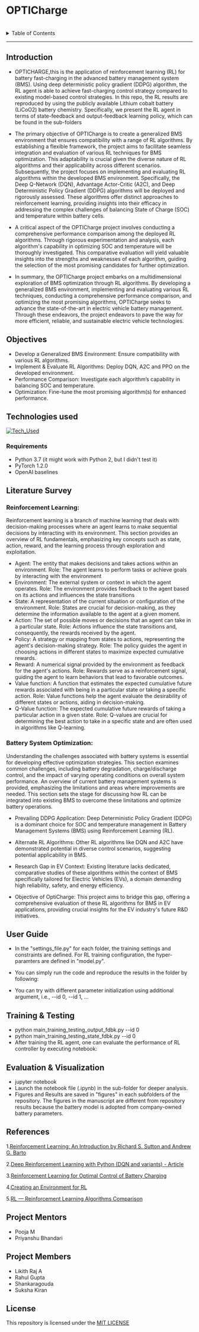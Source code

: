 # OPTICharge

<br>
<details>
  <summary>Table of Contents</summary>
    <ol>
        <li>
            <a href="#introduction">Introduction</a>
            <ul>
                <li><a href="#technologies-used">Technologies Used</a></li>
            </ul>
        </li>
        <li><a href="#literature-survey">Literature Survey</a>
        </li>
       
        </li>
         <li>
            <a href="#user-guide">User Guide</a>
            <ul>
                <li><a href="# Training & Testing">Training & Testing</a></li>
            </ul>
            <ul>
                <li><a href="# Evaluation & Visualization">Evaluation & Visualization</a></li>
            </ul>           
        </li>
        </li>
        <li><a href="#references">References</a> 
        </li>
        <li><a href="#project-mentors">Project Mentors</a></li>
        </li>
        <li><a href="#project-members">Project Members</a></li>
        </li> 
        <li><a href="#license">License</a></li>
        </li> 
    </ol>
</details>

<hr>

## Introduction
* OPTICHARGE,this is the application of reinforcement learning (RL) for battery fast-charging in the advanced battery management system (BMS). Using deep deterministic policy gradient (DDPG) algorithm, the RL agent is able to achieve fast-charging control strategy compared to existing model-based control strategies. In this repo, the RL results are reproduced by using the publicly available Lithium cobalt battery (LiCoO2) battery chemistry. Specifically, we present the RL agent in terms of state-feedback and output-feedback learning policy, which can be found in the sub-folders

* The primary objective of OPTICharge is to create a generalized BMS environment that ensures compatibility with a range of RL algorithms. By establishing a flexible framework, the project aims to facilitate seamless integration and evaluation of various RL techniques for BMS optimization. This adaptability is crucial given the diverse nature of RL algorithms and their applicability across different scenarios.
Subsequently, the project focuses on implementing and evaluating RL algorithms within the developed BMS environment. Specifically, the Deep Q-Network (DQN), Advantage Actor-Critic (A2C), and Deep Deterministic Policy Gradient (DDPG) algorithms will be deployed and rigorously assessed. These algorithms offer distinct approaches to reinforcement learning, providing insights into their efficacy in addressing the complex challenges of balancing State of Charge (SOC) and temperature within battery cells.
* A critical aspect of the OPTICharge project involves conducting a comprehensive performance comparison among the deployed RL algorithms. Through rigorous experimentation and analysis, each algorithm's capability in optimizing SOC and temperature will be thoroughly investigated. This comparative evaluation will yield valuable insights into the strengths and weaknesses of each algorithm, guiding the selection of the most promising candidates for further optimization.
* In summary, the OPTICharge project embarks on a multidimensional exploration of BMS optimization through RL algorithms. By developing a generalized BMS environment, implementing and evaluating various RL techniques, conducting a comprehensive performance comparison, and optimizing the most promising algorithms, OPTICharge seeks to advance the state-of-the-art in electric vehicle battery management. Through these endeavors, the project endeavors to pave the way for more efficient, reliable, and sustainable electric vehicle technologies.

## Objectives
* Develop a Generalized BMS Environment: Ensure compatibility with various RL algorithms.
* Implement & Evaluate RL Algorithms: Deploy DQN, A2C and PPO on the developed environment.
* Performance Comparison: Investigate each algorithm’s capability in balancing SOC and temperature.
* Optimization: Fine-tune the most promising algorithm(s) for enhanced performance.

## Technologies used
[![Tech_Used](https://skills.thijs.gg/icons?i=py)](https://skills.thijs.gg)
### Requirements
* Python 3.7 (it might work with Python 2, but I didn't test it)
* PyTorch 1.2.0
* OpenAI baselines

## Literature Survey

### Reinforcement Learning:

Reinforcement learning is a branch of machine learning that deals with decision-making processes where an agent learns to make sequential decisions by interacting with its environment. This section provides an overview of RL fundamentals, emphasizing key concepts such as state, action, reward, and the learning process through exploration and exploitation.

* Agent: The entity that makes decisions and takes actions within an environment.
    Role: The agent learns to perform tasks or achieve goals by interacting with the environment
* Environment: The external system or context in which the agent operates.
    Role: The environment provides feedback to the agent based on its actions and influences the state transitions
* State: A representation of the current situation or configuration of the environment.
    Role: States are crucial for decision-making, as they determine the information available to the agent at a given moment.
* Action:  The set of possible moves or decisions that an agent can take in a particular state.
    Role: Actions influence the state transitions and, consequently, the rewards received by the agent.
* Policy: A strategy or mapping from states to actions, representing the agent's decision-making strategy.
    Role: The policy guides the agent in choosing actions in different states to maximize expected cumulative rewards.
* Reward:  A numerical signal provided by the environment as feedback for the agent's actions.
    Role: Rewards serve as a reinforcement signal, guiding the agent to learn behaviors that lead to favorable outcomes.
* Value function: A function that estimates the expected cumulative future rewards associated with being in a particular state or taking a specific action.
    Role: Value functions help the agent evaluate the desirability of different states or actions, aiding in decision-making.
* Q-Value function: The expected cumulative future rewards of taking a particular action in a given state.
    Role: Q-values are crucial for determining the best action to take in a specific state and are often used in algorithms like Q-learning.

### Battery System Optimization:

Understanding the challenges associated with battery systems is essential for developing effective optimization strategies. This section examines common challenges, including battery degradation, charge/discharge control, and the impact of varying operating conditions on overall system performance.
An overview of current battery management systems is provided, emphasizing the limitations and areas where improvements are needed. This section sets the stage for discussing how RL can be integrated into existing BMS to overcome these limitations and optimize battery operations.


* Prevailing DDPG Application: Deep Deterministic Policy Gradient (DDPG) is a dominant choice for SOC and temperature management in Battery Management Systems (BMS) using Reinforcement Learning (RL).

* Alternate RL Algorithms: Other RL algorithms like DQN and A2C have demonstrated potential in diverse control scenarios, suggesting potential applicability in BMS.

* Research Gap in EV Context: Existing literature lacks dedicated, comparative studies of these algorithms within the context of BMS specifically tailored for Electric Vehicles (EVs), a domain demanding high reliability, safety, and energy efficiency.

* Objective of OptiCharge: This project aims to bridge this gap, offering a comprehensive evaluation of these RL algorithms for BMS in EV applications, providing crucial insights for the EV industry's future R&D initiatives.

## User Guide

* In the "settings_file.py" for each folder, the training settings and constraints are defined. For RL training configuration, the hyper-paramters are defined in "model.py".

* You can simply run the code and reproduce the results in the folder by following:

* You can try with different parameter initialization using additional argument, i.e., --id 0, --id 1, ...

## Training & Testing

* python main_training_testing_output_fdbk.py --id 0
* python main_training_testing_state_fdbk.py --id 0
* After training the RL agent, one can evaluate the performance of RL controller by executing notebook:

## Evaluation & Visualization
* jupyter notebook
* Launch the notebook file (.ipynb) in the sub-folder for deeper analysis.
* Figures and Results are saved in "figures" in each subfolders of the repository. The figures in the manuscript are different from repository results because the battery model is adopted from company-owned battery parameters.

## References
1.[Reinforcement Learning: An Introduction by Richard S. Sutton and Andrew G. Barto](http://incompleteideas.net/book/RLbook2020.pdf)

2.[Deep Reinforcement Learning with Python (DQN and variants) - Article](https://towardsdatascience.com/deep-reinforcement-learning-build-a-deep-q-network-dqn-to-play-cartpole-with-tensorflow-2-and-gym-8e105744b998)

3.[Reinforcement Learning for Optimal Control of Battery Charging](https://ieeexplore.ieee.org/document/10202845/footnotes#footnotes)

4.[Creating an Environment for RL](https://towardsdatascience.com/create-your-own-reinforcement-learning-environment-beb12f4151ef)

5.[RL — Reinforcement Learning Algorithms Comparison](https://jonathan-hui.medium.com/rl-reinforcement-learning-algorithms-comparison-76df90f180cf)


## Project Mentors
* Pooja M
* Priyanshu Bhandari
## Project Members
* Likith Raj A
* Rahul Gupta
* Shankaragouda
* Suksha Kiran
  
## License
This repository is licensed under the [MIT LICENSE](https://github.com/IEEE-NITK/OPTICharge/blob/main/LICENSE)



